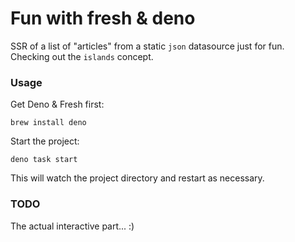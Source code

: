 # Fun with fresh & deno

SSR of a list of "articles" from a static `json` datasource just for fun.
Checking out the `islands` concept.

### Usage

Get Deno & Fresh first:

```
brew install deno
```

Start the project:

```
deno task start
```

This will watch the project directory and restart as necessary.

### TODO

The actual interactive part... :)
